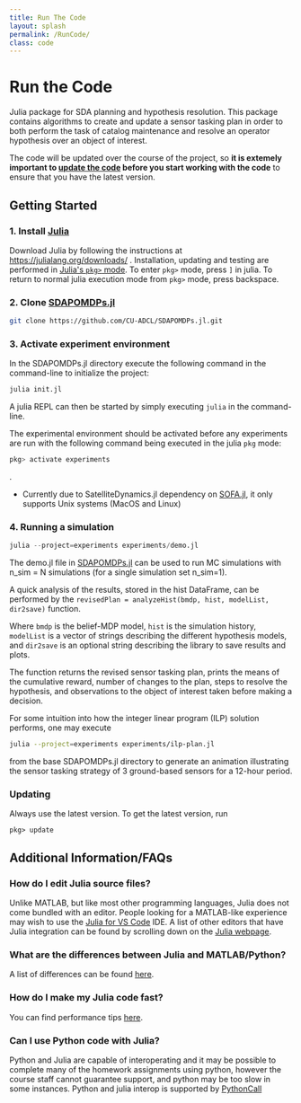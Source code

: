 ```yaml
---
title: Run The Code 
layout: splash 
permalink: /RunCode/
class: code
---
```


# Run the Code

Julia package for SDA planning and hypothesis resolution. This package contains algorithms to create and update a sensor tasking plan in order to both perform the task of catalog maintenance and resolve an operator hypothesis over an object of interest.

The code will be updated over the course of the project, so **it is extemely important to [update the code](#Updating) before you start working with the code** to ensure that you have the latest version.

## Getting Started

### 1. Install [Julia](https://julialang.org/)

Download Julia by following the instructions at https://julialang.org/downloads/ .
Installation, updating and testing are performed in [Julia's `pkg>` mode](https://docs.julialang.org/en/v1/stdlib/Pkg/). To enter `pkg>` mode, press `]` in julia. To return to normal julia execution mode from `pkg>` mode, press backspace.

### 2. Clone [SDAPOMDPs.jl](https://github.com/CU-ADCL/SDAPOMDPs.jl)
```bash
git clone https://github.com/CU-ADCL/SDAPOMDPs.jl.git

```
### 3. Activate experiment environment
In the SDAPOMDPs.jl directory execute the following command in the command-line to initialize the project:
```bash
julia init.jl
```

A julia REPL can then be started by simply executing `julia` in the command-line.

The experimental environment should be activated before any experiments are run with the following command being executed in the julia `pkg` mode:
```julia
pkg> activate experiments
```
.


* Currently due to SatelliteDynamics.jl dependency on [SOFA.jl](https://github.com/sisl/SOFA.jl), it only supports Unix systems (MacOS and Linux)

### 4. Running a simulation
```julia
julia --project=experiments experiments/demo.jl
```

The demo.jl file in [SDAPOMDPs.jl](#2-install-sdapomdpsjl) can be used to run MC simulations with n_sim = N simulations (for a single simulation set n_sim=1).

A quick analysis of the results, stored in the hist DataFrame, can be performed by the `revisedPlan = analyzeHist(bmdp, hist, modelList, dir2save)` function.

Where `bmdp` is the belief-MDP model, `hist` is the simulation history, `modelList` is a vector of strings describing the different hypothesis models, and `dir2save` is an optional string describing the library to save results and plots.

The function returns the revised sensor tasking plan, prints the means of the cumulative reward, number of changes to the plan, steps to resolve the hypothesis, and observations to the object of interest taken before making a decision.

For some intuition into how the integer linear program (ILP) solution performs, one may execute
```bash
julia --project=experiments experiments/ilp-plan.jl
```
from the base SDAPOMDPs.jl directory to generate an animation illustrating the sensor tasking strategy of 3 ground-based sensors for a 12-hour period.

### Updating

Always use the latest version. To get the latest version, run
```
pkg> update
```


## Additional Information/FAQs

### How do I edit Julia source files?

Unlike MATLAB, but like most other programming languages, Julia does not come bundled with an editor. People looking for a MATLAB-like experience may wish to use the [Julia for VS Code](https://www.julia-vscode.org/) IDE. A list of other editors that have Julia integration can be found by scrolling down on the [Julia webpage](julialang.org).

### What are the differences between Julia and MATLAB/Python?

A list of differences can be found [here](https://docs.julialang.org/en/v1/manual/noteworthy-differences/).

### How do I make my Julia code fast?

You can find performance tips [here](https://docs.julialang.org/en/v1/manual/performance-tips/).

### Can I use Python code with Julia?

Python and Julia are capable of interoperating and it may be possible to complete many of the homework assignments using python, however the course staff cannot guarantee support, and python may be too slow in some instances. Python and julia interop is supported by [PythonCall](https://github.com/JuliaPy/PythonCall.jl)




